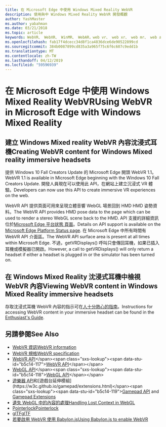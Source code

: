 ```yaml
---
title: 在 Microsoft Edge 中使用 Windows Mixed Reality WebVR
description: 使用與中 Windows Mixed Reality WebVR 開發概觀
author: YashMaster
ms.author: yabahman
ms.date: 03/21/2018
ms.topic: article
keywords: WebVR、 WebXR、 WinMR、 WebAR，web vr、 web xr、 web mr、 web ar，360 360 影片、 360 影片、 360 的相片、 360 的相片、 360 內容、 沈浸式 web、 immersiveweb，IW
ms.openlocfilehash: fab17f4dcecc34d8f1ca4836dce6de90522899cd
ms.sourcegitcommit: 384b0087899cd835a3a965f75c6f6c607c9edd1b
ms.translationtype: MT
ms.contentlocale: zh-TW
ms.lasthandoff: 04/12/2019
ms.locfileid: "59596939"
---
```

# <a name="using-webvr-in-microsoft-edge-with-windows-mixed-reality"></a><span data-ttu-id="b5c14-104">在 Microsoft Edge 中使用 Windows Mixed Reality WebVR</span><span class="sxs-lookup"><span data-stu-id="b5c14-104">Using WebVR in Microsoft Edge with Windows Mixed Reality</span></span>

## <a name="creating-webvr-content-for-windows-mixed-reality-immersive-headsets"></a><span data-ttu-id="b5c14-105">建立 Windows Mixed reality WebVR 內容沈浸式耳機</span><span class="sxs-lookup"><span data-stu-id="b5c14-105">Creating WebVR content for Windows Mixed reality immersive headsets</span></span>

<span data-ttu-id="b5c14-106">提供 Windows 10 Fall Creators Update 的 Microsoft Edge 開頭 WebVR 1.1。</span><span class="sxs-lookup"><span data-stu-id="b5c14-106">WebVR 1.1 is available in Microsoft Edge beginning with the Windows 10 Fall Creators Update.</span></span> <span data-ttu-id="b5c14-107">開發人員現在可以使用此 API，在網站上建立沉浸式 VR 體驗。</span><span class="sxs-lookup"><span data-stu-id="b5c14-107">Developers can now use this API to create immersive VR experiences on the web.</span></span>

<span data-ttu-id="b5c14-108">WebVR API 提供頁面可用來呈現立體音響 WebGL 場景回到 HMD HMD 姿勢資料。</span><span class="sxs-lookup"><span data-stu-id="b5c14-108">The WebVR API provides HMD pose data to the page which can be used to render a stereo WebGL scene back to the HMD.</span></span> <span data-ttu-id="b5c14-109">API 支援的詳細資訊位於[Microsoft Edge 平台狀態 頁面](https://developer.microsoft.com/microsoft-edge/platform/status/webvr/)。</span><span class="sxs-lookup"><span data-stu-id="b5c14-109">Details on API support is available on the [Microsoft Edge Platform Status page](https://developer.microsoft.com/microsoft-edge/platform/status/webvr/).</span></span> <span data-ttu-id="b5c14-110">在 Microsoft Edge 中所有時間有 WebVR API 介面區。</span><span class="sxs-lookup"><span data-stu-id="b5c14-110">The WebVR API surface area is present at all times within Microsoft Edge.</span></span> <span data-ttu-id="b5c14-111">不過，getVRDisplays() 呼叫只會傳回耳機，如果已插入耳機或模擬器已開啟。</span><span class="sxs-lookup"><span data-stu-id="b5c14-111">However, a call to getVRDisplays() will only return a headset if either a headset is plugged in or the simulator has been turned on.</span></span>

## <a name="viewing-webvr-content-in-windows-mixed-reality-immersive-headsets"></a><span data-ttu-id="b5c14-112">在 Windows Mixed Reality 沈浸式耳機中檢視 WebVR 內容</span><span class="sxs-lookup"><span data-stu-id="b5c14-112">Viewing WebVR content in Windows Mixed Reality immersive headsets</span></span>

<span data-ttu-id="b5c14-113">存取沈浸式耳機 WebVR 內容的指示可在[人十分熱心的指南](https://docs.microsoft.com/windows/mixed-reality/enthusiast-guide/webvr)。</span><span class="sxs-lookup"><span data-stu-id="b5c14-113">Instructions for accessing WebVR content in your immersive headset can be found in the [Enthusiast's Guide](https://docs.microsoft.com/windows/mixed-reality/enthusiast-guide/webvr).</span></span>

## <a name="see-also"></a><span data-ttu-id="b5c14-114">另請參閱</span><span class="sxs-lookup"><span data-stu-id="b5c14-114">See Also</span></span>
* [<span data-ttu-id="b5c14-115">WebVR 資訊</span><span class="sxs-lookup"><span data-stu-id="b5c14-115">WebVR information</span></span>](http://webvr.info)
* [<span data-ttu-id="b5c14-116">WebVR 規格</span><span class="sxs-lookup"><span data-stu-id="b5c14-116">WebVR specification</span></span>](https://w3c.github.io/webvr/)
* <span data-ttu-id="b5c14-117">[WebVR API](https://msdn.microsoft.com/library/mt806281(v=vs.85).aspx)</span><span class="sxs-lookup"><span data-stu-id="b5c14-117">[WebVR API](https://msdn.microsoft.com/library/mt806281(v=vs.85).aspx)</span></span>
* <span data-ttu-id="b5c14-118">[WebGL API](https://msdn.microsoft.com/library/bg182648(v=vs.85).aspx)</span><span class="sxs-lookup"><span data-stu-id="b5c14-118">[WebGL API](https://msdn.microsoft.com/library/bg182648(v=vs.85).aspx)</span></span>
* <span data-ttu-id="b5c14-119">[遊樂器 API](https://msdn.microsoft.com/library/dn743630(v=vs.85).aspx)和[遊戲台延伸模組](https://w3c.github.io/gamepad/extensions.html)</span><span class="sxs-lookup"><span data-stu-id="b5c14-119">[Gamepad API](https://msdn.microsoft.com/library/dn743630(v=vs.85).aspx) and [Gamepad Extensions](https://w3c.github.io/gamepad/extensions.html)</span></span>
* [<span data-ttu-id="b5c14-120">遺失 WebGL 中的內容的處理</span><span class="sxs-lookup"><span data-stu-id="b5c14-120">Handling Lost Context in WebGL</span></span>](https://www.khronos.org/webgl/wiki/HandlingContextLost)
* [<span data-ttu-id="b5c14-121">Pointerlock</span><span class="sxs-lookup"><span data-stu-id="b5c14-121">Pointerlock</span></span>](http://www.w3.org/TR/pointerlock/)
* [<span data-ttu-id="b5c14-122">glTF</span><span class="sxs-lookup"><span data-stu-id="b5c14-122">glTF</span></span>](https://www.khronos.org/gltf)
* [<span data-ttu-id="b5c14-123">若要啟用 WebVR 使用 Babylon.js</span><span class="sxs-lookup"><span data-stu-id="b5c14-123">Using Babylon.js to enable WebVR</span></span>](https://docs.microsoft.com/windows/uwp/get-started/adding-webvr-to-a-babylonjs-game)

